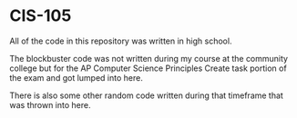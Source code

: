 # CIS-105

All of the code in this repository was written in high school.

The blockbuster code was not written during my course at the community college
but for the AP Computer Science Principles Create task portion of the exam and got lumped into here.

There is also some other random code written during that timeframe that was thrown into here.

